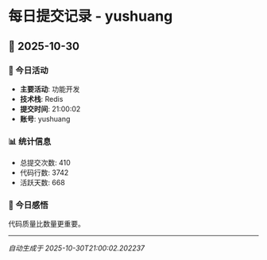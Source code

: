 # 每日提交记录 - yushuang

## 📅 2025-10-30

### 🎯 今日活动
- **主要活动**: 功能开发
- **技术栈**: Redis
- **提交时间**: 21:00:02
- **账号**: yushuang

### 📊 统计信息
- 总提交次数: 410
- 代码行数: 3742
- 活跃天数: 668

### 💭 今日感悟
代码质量比数量更重要。

---
*自动生成于 2025-10-30T21:00:02.202237*
